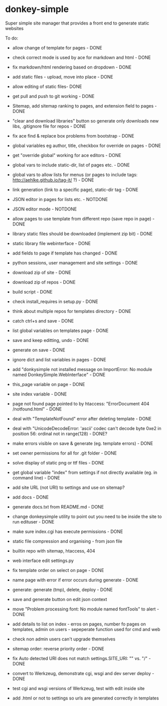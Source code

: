 donkey-simple
=============

Super simple site manager that provides a front end to generate static websites

To do:

* allow change of template for pages - DONE
* check correct mode is used by ace for markdown and html - DONE
* fix markdown/html rendering based on dropdown - DONE
* add static files - upload, move into place - DONE
* allow editing of static files- DONE
* get pull and push to git working - DONE
* Sitemap, add sitemap ranking to pages, and extension field to pages - DONE
* "clear and download libraries" button so generate only downloads new libs, .gitignore file for repos - DONE
* fix ace find & replace box problems from bootstrap - DONE
* global variables eg author, title, checkbox for override on pages - DONE
* get "override global" working for ace editors - DONE
* global vars to include static-dir, list of pages etc. - DONE
* global vars to allow lists for menus (or pages to include tags: http://aehlke.github.io/tag-it/ ?) - DONE
* link generation (link to a specific page), static-dir tag - DONE
* JSON editor in pages for lists etc. - NOTDONE
* JSON editor mode - NOTDONE
* allow pages to use template from different repo (save repo in page) - DONE
* library static files should be downloaded (implement zip bit) - DONE
* static library file webinterface - DONE
* add fields to page if template has changed - DONE
* python sessions, user management and site settings - DONE
* download zip of site - DONE
* download zip of repos - DONE
* build script - DONE
* check install_requires in setup.py - DONE
* think about multiple repos for templates directory - DONE
* catch ctrl+s and save - DONE
* list global variables on templates page - DONE
* save and keep editting, undo - DONE
* generate on save - DONE

* ignore dict and list variables in pages - DONE
* add "donkysimple not installed message on ImportError: No module named DonkeySimple.WebInterface" - DONE
* this_page variable on page - DONE
* site index variable - DONE
* page not found page pointed to by htaccess: "ErrorDocument 404 /notfound.html" - DONE
* deal with "TemplateNotFound" error after deleting template - DONE
* deal with "UnicodeDecodeError: 'ascii' codec can't decode byte 0xe2 in position 56: ordinal not in range(128) - DONE?
* make errors visible on save & generate (eg. template errors) - DONE
* set owner permissions for all for .git folder - DONE
* solve display of static png or ttf files - DONE
* get global variable "index" from settings if not directly available (eg. in command line) - DONE
* add site URL (not URI) to settings and use on sitemap?

* add docs - DONE
* generate docs.txt from README.md - DONE
* change donkeysimple utility to point out you need to be inside the site to run edituser - DONE
* make sure index.cgi has execute permissions - DONE

* static file compression and organising - from json file
* builtin repo with sitemap, htaccess, 404
* web interface edit settings.py
* fix template order on select on page - DONE
* name page with error if error occurs during generate - DONE
* generate: generate (tmp), delete, deploy - DONE
* save and generate button on edit json context
* move "Problem processing font: No module named fontTools" to alert - DONE
* add details to list on index - erros on pages, number fo pages on templates, admin on users - sepeperate function used for cmd and web
* check non admin users can't upgrade themselves
* sitemap order: reverse priority order - DONE
* fix Auto detected URI does not match settings.SITE_URI: "" vs. "/" - DONE

* convert to Werkzeug, demonstrate cgi, wsgi and dev server deploy - DONE
* test cgi and wsgi versions of Werkzeug, test with edit inside site
* add .html or not to settings so urls are generated correctly in templates
